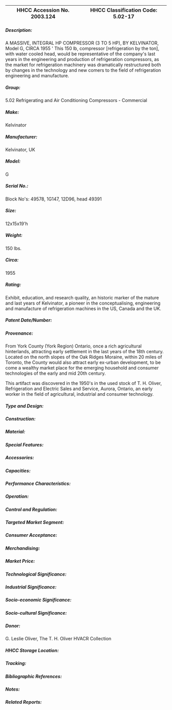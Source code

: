 | **HHCC Accession No. 2003.124** |**HHCC Classification Code:  5.02-17**|
| ----------- | ----------- |
##### Description:
A MASSIVE, INTEGRAL HP COMPRESSOR (3 TO 5 HP), BY KELVINATOR, Model G, CIRCA 1955 ' This 150 lb, compressor [refrigeration by the ton], with water cooled head, would be representative of the company's last years in the engineering and production of refrigeration compressors, as the market for refrigeration machinery was dramatically restructured both by changes in the technology and new comers to the field of refrigeration engineering and manufacture.
##### Group:
5.02 Refrigerating and Air Conditioning Compressors - Commercial

##### Make:
Kelvinator

##### Manufacturer:
Kelvinator, UK

##### Model:
G

##### Serial No.:
Block No's: 49578, 1G147, 12D96, head 49391

##### Size:
12x15x19'h

##### Weight:
150 lbs.

##### Circa:
1955

##### Rating:
Exhibit, education, and research quality, an historic marker of the mature and last years of Kelvinator, a pioneer in the conceptualising, engineering and manufacture of refrigeration machines in the US, Canada and the UK.

##### Patent Date/Number:


##### Provenance:
From York County (York Region) Ontario, once a rich agricultural hinterlands, attracting early settlement in the last years of the 18th century. Located on the north slopes of the Oak Ridges Moraine, within 20 miles of Toronto, the County would also attract early ex-urban development, to be come a wealthy market place for the emerging household and consumer technologies of the early and mid 20th century. 

This artifact was discovered in the 1950's in the used stock of T. H. Oliver, Refrigeration and Electric Sales and Service, Aurora, Ontario, an early worker in the field of agricultural, industrial and consumer technology.

##### Type and Design:


##### Construction:


##### Material:


##### Special Features:


##### Accessories:


##### Capacities:


##### Performance Characteristics:


##### Operation:


##### Control and Regulation:


##### Targeted Market Segment:


##### Consumer Acceptance:


##### Merchandising:


##### Market Price:


##### Technological Significance:


##### Industrial Significance:


##### Socio-economic Significance:


##### Socio-cultural Significance:


##### Donor:
G. Leslie Oliver, The T. H. Oliver HVACR Collection

##### HHCC Storage Location:


##### Tracking:


##### Bibliographic References:


##### Notes:


##### Related Reports:

